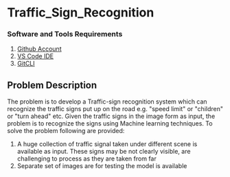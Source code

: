 # Traffic_Sign_Recognition

### Software and Tools Requirements

1. [Github Account](https://github.com)
2. [VS Code IDE](https://code.visualstudio.com/)
3. [GitCLI](https://git-scm.com/downloads)

## Problem Description

The problem is to develop a Traffic-sign recognition system which can recognize the traffic signs put up on the road e.g. "speed limit" or "children" or "turn ahead" etc. Given the traffic signs in the image form as input, the problem is to recognize the signs using Machine learning techniques. To solve the problem following are provided:

1. A huge collection of traffic signal taken under different scene is available as input. These signs may be not clearly visible, are challenging to process as they are taken from far
2. Separate set of images are for testing the model is available
